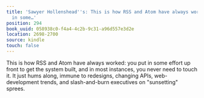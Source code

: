 ```yaml
---
title: 'Sawyer Hollenshead''s: This is how RSS and Atom have always worked: you put
  in some…'
position: 294
book_uuid: 058938c0-f4a4-4c2b-9c31-a96d557e3d2e
location: 2698-2700
source: kindle
touch: false
---
```


This is how RSS and Atom have always worked: you put in some effort up front to get the system built, and in most instances, you never need to touch it. It just hums along, immune to redesigns, changing APIs, web-development trends, and slash-and-burn executives on "sunsetting" sprees.